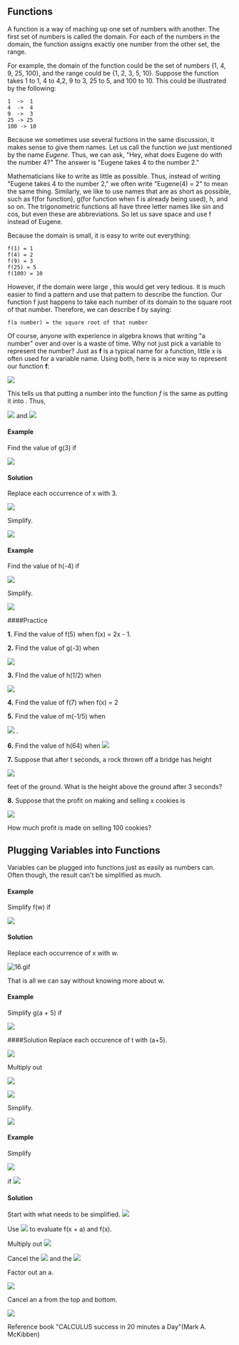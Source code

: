 ## Functions

A  function is a way of maching up one set of numbers with another. The first set of numbers is called the domain. For each of the numbers in the domain, the function assigns exactly one number from the other set, the range.

For example, the domain of the function could be the set of numbers {1, 4, 9, 25, 100}, and the range could be {1, 2, 3, 5, 10}. Suppose the function takes 1 to 1, 4 to 4,2, 9 to 3, 25 to 5, and 100 to 10. This could be illustrated by the following:
```
1  ->  1
4  ->  4
9  ->  3
25 -> 25
100 -> 10
```
   
Because we sometimes use several fuctions in the same discussion, it makes sense to give them names. Let us call the function we just mentioned by the name <i>Eugene</i>. Thus, we can ask, "Hey, what does Eugene do with the number 4?" The answer is "Eugene takes 4 to the number 2."

Mathematicians like to write as little as possible. Thus, instead of writing "Eugene takes 4 to the number 2," we often write "Eugene(4) = 2" to mean the same thing. Similarly, we like to use names that are as short as possible, such as f(for function), g(for function when f is already being used), h, and so on. The trigonometric functions all have three letter names like sin and cos, but even these are abbreviations. So let us save space and use f instead of Eugene.

Because the domain is small, it is easy to write out everything:

```
f(1) = 1
f(4) = 2
f(9) = 3
f(25) = 5
f(100) = 10

```

However, if the domain were large , this would get very tedious. It is much easier to find a pattern and use that pattern to describe the function. Our function f just happens to take each number of its domain to the square root of that number. Therefore, we can describe f by saying:

```
f(a number) = the square root of that number
```

Of course, anyone with experience in algebra knows that writing "a number" over and over is a waste of time. Why not just pick a variable to represent the number? Just as **f** is a typical name for a function, little x is often used for a variable name. Using both, here is a nice way to represent our function **f**:

![](http://upload-images.jianshu.io/upload_images/1384772-7f70e7337843d8b0.gif?imageMogr2/auto-orient/strip%7CimageView2/2/w/1240)


This tells us that putting a number into the function <i>f</i> is the same as putting it into . Thus,

![](http://upload-images.jianshu.io/upload_images/1384772-8e5ef1c985ddc668.gif?imageMogr2/auto-orient/strip%7CimageView2/2/w/1240)
 and ![](http://upload-images.jianshu.io/upload_images/1384772-ea3d6c73748d5299.gif?imageMogr2/auto-orient/strip%7CimageView2/2/w/1240)





#### Example

Find the value of g(3) if

![](http://upload-images.jianshu.io/upload_images/1384772-fdc3ebb95c51f31b.gif?imageMogr2/auto-orient/strip%7CimageView2/2/w/1240)


#### Solution
Replace each occurrence of x with 3.

![](http://upload-images.jianshu.io/upload_images/1384772-a4c4584ccb688df0.gif?imageMogr2/auto-orient/strip%7CimageView2/2/w/1240)


Simplify.

![](http://upload-images.jianshu.io/upload_images/1384772-4293d2b10f5cd8ae.gif?imageMogr2/auto-orient/strip%7CimageView2/2/w/1240)


#### Example
Find the value of h(-4) if 

![](http://upload-images.jianshu.io/upload_images/1384772-a110b39fced3dba2.gif?imageMogr2/auto-orient/strip%7CimageView2/2/w/1240)


Simplify.

![](http://upload-images.jianshu.io/upload_images/1384772-efa16a8834598eef.gif?imageMogr2/auto-orient/strip%7CimageView2/2/w/1240)


####Practice

**1.** Find the value of f(5) when f(x) = 2x - 1.

**2.** Find the value of g(-3) when 

![](http://upload-images.jianshu.io/upload_images/1384772-1f77e34f935c087d.gif?imageMogr2/auto-orient/strip%7CimageView2/2/w/1240)


**3.** FInd the value of h(1/2) when 

![](http://upload-images.jianshu.io/upload_images/1384772-6bfebdb2354dd67a.gif?imageMogr2/auto-orient/strip%7CimageView2/2/w/1240)


**4.** Find the value of f(7) when f(x) = 2

**5.** Find the value of m(-1/5) when 

![](http://upload-images.jianshu.io/upload_images/1384772-94fc7532a4721ceb.gif?imageMogr2/auto-orient/strip%7CimageView2/2/w/1240)
.

**6.** Find the value of h(64) when 
![](http://upload-images.jianshu.io/upload_images/1384772-190474261a84829a.gif?imageMogr2/auto-orient/strip%7CimageView2/2/w/1240)


**7.** Suppose that after t seconds, a rock thrown off a bridge has height

![](http://upload-images.jianshu.io/upload_images/1384772-79217e7ddf000c35.gif?imageMogr2/auto-orient/strip%7CimageView2/2/w/1240)


feet of the ground. What is the height above the ground after 3 seconds?

**8.** Suppose that the profit on making and selling x cookies is 

![](http://upload-images.jianshu.io/upload_images/1384772-ad78227e5cd17271.gif?imageMogr2/auto-orient/strip%7CimageView2/2/w/1240)


How much profit is made on selling 100 cookies?

## Plugging Variables into Functions

Variables can be plugged into functions just as easily as numbers can. Often though, the result can't be simplified as much.

#### Example
Simplify f(w) if

![](http://upload-images.jianshu.io/upload_images/1384772-2244bd7146962181.gif?imageMogr2/auto-orient/strip%7CimageView2/2/w/1240)


#### Solution
Replace each occurrence of x with w.

![16.gif](http://upload-images.jianshu.io/upload_images/1384772-3244f2d489da245f.gif?imageMogr2/auto-orient/strip%7CimageView2/2/w/1240)


That is all we can say without knowing more about w.

#### Example
Simplify g(a + 5) if

![](http://upload-images.jianshu.io/upload_images/1384772-66eedb73e75af4c8.gif?imageMogr2/auto-orient/strip%7CimageView2/2/w/1240)


####Solution
Replace each occurence of t with (a+5).

![](http://upload-images.jianshu.io/upload_images/1384772-e12baed381acffaa.gif?imageMogr2/auto-orient/strip%7CimageView2/2/w/1240)


Multiply out 

![](http://upload-images.jianshu.io/upload_images/1384772-7da83c50f075fd19.gif?imageMogr2/auto-orient/strip%7CimageView2/2/w/1240)


![](http://upload-images.jianshu.io/upload_images/1384772-9c937726909dabb7.gif?imageMogr2/auto-orient/strip%7CimageView2/2/w/1240)


Simplify.

![](http://upload-images.jianshu.io/upload_images/1384772-b913e8017735f935.gif?imageMogr2/auto-orient/strip%7CimageView2/2/w/1240)


#### Example
Simplify 

![](http://upload-images.jianshu.io/upload_images/1384772-3638d7b9953a4438.gif?imageMogr2/auto-orient/strip%7CimageView2/2/w/1240)


if ![](http://upload-images.jianshu.io/upload_images/1384772-4fb43f56de7ff840.gif?imageMogr2/auto-orient/strip%7CimageView2/2/w/1240)


#### Solution
Start with what needs to be simplified.
![](http://upload-images.jianshu.io/upload_images/1384772-33242c5df913e1b8.gif?imageMogr2/auto-orient/strip%7CimageView2/2/w/1240)


Use ![](http://upload-images.jianshu.io/upload_images/1384772-b0ba447dad870c52.gif?imageMogr2/auto-orient/strip%7CimageView2/2/w/1240)
 to evaluate f(x + a) and f(x).

Multiply out ![](http://upload-images.jianshu.io/upload_images/1384772-0af7265b0ba35130.gif?imageMogr2/auto-orient/strip%7CimageView2/2/w/1240)


Cancel the ![](http://upload-images.jianshu.io/upload_images/1384772-8658c4469c04cbed.gif?imageMogr2/auto-orient/strip%7CimageView2/2/w/1240)
 and the ![](http://upload-images.jianshu.io/upload_images/1384772-171d484ecec31e97.gif?imageMogr2/auto-orient/strip%7CimageView2/2/w/1240)


Factor out an a.

![](http://upload-images.jianshu.io/upload_images/1384772-f0c11f64644327db.gif?imageMogr2/auto-orient/strip%7CimageView2/2/w/1240)


Cancel an a from the top and bottom.

![](http://upload-images.jianshu.io/upload_images/1384772-331b860b7c83fbec.gif?imageMogr2/auto-orient/strip%7CimageView2/2/w/1240)















Reference book "CALCULUS success in 20 minutes a Day"(Mark A. McKibben)